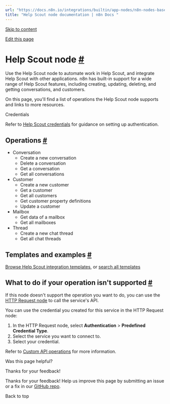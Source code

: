 ```yaml
---
url: "https://docs.n8n.io/integrations/builtin/app-nodes/n8n-nodes-base.helpscout/"
title: "Help Scout node documentation | n8n Docs "
---
```


[Skip to content](https://docs.n8n.io/integrations/builtin/app-nodes/n8n-nodes-base.helpscout/#help-scout-node)

[Edit this page](https://github.com/n8n-io/n8n-docs/edit/main/docs/integrations/builtin/app-nodes/n8n-nodes-base.helpscout.md "Edit this page")

# Help Scout node [\#](https://docs.n8n.io/integrations/builtin/app-nodes/n8n-nodes-base.helpscout/\#help-scout-node "Permanent link")

Use the Help Scout node to automate work in Help Scout, and integrate Help Scout with other applications. n8n has built-in support for a wide range of Help Scout features, including creating, updating, deleting, and getting conversations, and customers.

On this page, you'll find a list of operations the Help Scout node supports and links to more resources.

Credentials

Refer to [Help Scout credentials](https://docs.n8n.io/integrations/builtin/credentials/helpscout/) for guidance on setting up authentication.

## Operations [\#](https://docs.n8n.io/integrations/builtin/app-nodes/n8n-nodes-base.helpscout/\#operations "Permanent link")

- Conversation
  - Create a new conversation
  - Delete a conversation
  - Get a conversation
  - Get all conversations
- Customer
  - Create a new customer
  - Get a customer
  - Get all customers
  - Get customer property definitions
  - Update a customer
- Mailbox
  - Get data of a mailbox
  - Get all mailboxes
- Thread
  - Create a new chat thread
  - Get all chat threads

## Templates and examples [\#](https://docs.n8n.io/integrations/builtin/app-nodes/n8n-nodes-base.helpscout/\#templates-and-examples "Permanent link")

[Browse Help Scout integration templates](https://n8n.io/integrations/helpscout/), or [search all templates](https://n8n.io/workflows/)

## What to do if your operation isn't supported [\#](https://docs.n8n.io/integrations/builtin/app-nodes/n8n-nodes-base.helpscout/\#what-to-do-if-your-operation-isnt-supported "Permanent link")

If this node doesn't support the operation you want to do, you can use the [HTTP Request node](https://docs.n8n.io/integrations/builtin/core-nodes/n8n-nodes-base.httprequest/) to call the service's API.

You can use the credential you created for this service in the HTTP Request node:

1. In the HTTP Request node, select **Authentication** \> **Predefined Credential Type**.
2. Select the service you want to connect to.
3. Select your credential.

Refer to [Custom API operations](https://docs.n8n.io/integrations/custom-operations/) for more information.

Was this page helpful?






Thanks for your feedback!






Thanks for your feedback! Help us improve this page by submitting an issue or a fix in our [GitHub repo](https://github.com/n8n-io/n8n-docs).


Back to top